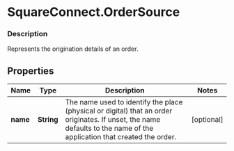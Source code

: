# SquareConnect.OrderSource

### Description

Represents the origination details of an order.

## Properties
Name | Type | Description | Notes
------------ | ------------- | ------------- | -------------
**name** | **String** | The name used to identify the place (physical or digital) that an order originates. If unset, the name defaults to the name of the application that created the order. | [optional] 


